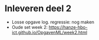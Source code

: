 # Inleveren deel 2

* Losse opgave log. regressie: nog maken
* Oude set week 2: https://hanze-hbo-ict.github.io/OpgavenML/week2.html

